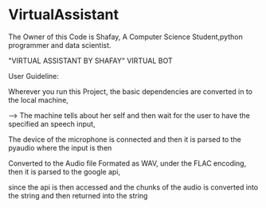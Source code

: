 # VirtualAssistant
The Owner of this Code is Shafay, A Computer Science Student,python programmer and data scientist.

"VIRTUAL ASSISTANT BY SHAFAY" VIRTUAL BOT

User Guideline:

Wherever you run this Project, the basic dependencies are converted in to the local machine,

--> The machine tells about her self and then wait for the user to have the specified an speech input,

The device of the microphone is connected and then it is parsed to the pyaudio where the input is then

Converted to the Audio file Formated as WAV, under the FLAC encoding, then it is parsed to the google api,

since the api is then accessed and the chunks of the audio is converted into the string and then returned into the string